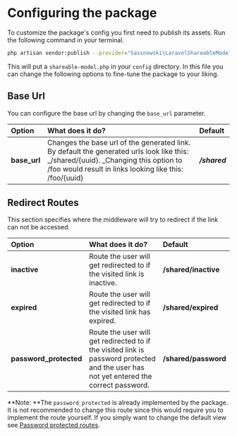 # Configuring the package

To customize the package's config you first need to publish its assets. Run the following command in your terminal.

```bash
php artisan vendor:publish --provider="Sassnowski\LaravelShareableModel\ShareableLinkServiceProvider"
```

This will put a `shareable-model.php` in your `config` directory. In this file you can change the following options to fine-tune the package to your liking.

## Base Url

You can configure the base url by changing the `base_url` parameter.

| Option | What does it do? | Default |
| :--- | :--- | :--- |
| **base\_url** | Changes the base url of the generated link. By default the generated urls look like this: _/shared/{uuid}. _Changing this option to /foo would result in links looking like this: /foo/{uuid} | _**/shared**_ |

## Redirect Routes

This section specifies where the middleware will try to redirect if the link can not be accessed.

| Option | What does it do? | Default |
| :--- | :--- | :--- |
| **inactive** | Route the user will get redirected to if the visited link is inactive. | **/shared/inactive** |
| **expired** | Route the user will get redirected to if the visited link has expired. | **/shared/expired** |
| **password\_protected** | Route the user will get redirected to if the visited link is password protected and the user has not yet entered the correct password. | **/shared/password** |

**Note: **The `password_protected` is already implemented by the package. It is not recommended to change this route since this would require you to implement the route yourself. If you simply want to change the default view see [Password protected routes](/password-protected-routes.md#overriding).

